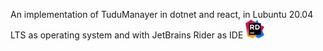 An implementation of TuduManayer in dotnet and react, in Lubuntu 20.04 LTS as operating system and with JetBrains Rider as IDE  <img src="jetbrains.rider.logo.png" width="30px" height="30px">
